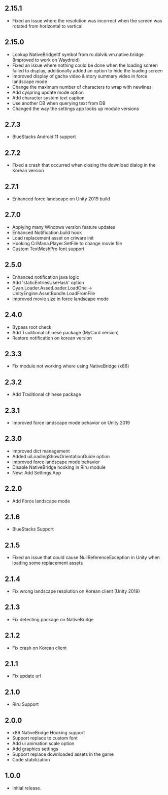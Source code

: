 ## 2.15.1

- Fixed an issue where the resolution was incorrect when the screen was rotated from horizontal to vertical

## 2.15.0

- Lookup NativeBridgeItf symbol from ro.dalvik.vm.native.bridge (Improved to work on Waydroid)
- Fixed an issue where nothing could be done when the loading screen failed to display, additionally added an option to hide the loading screen
- Improved display of gacha video & story summary video in force landscape mode
- Change the maximum number of characters to wrap with newlines
- Add cyspring update mode option
- Add character system text caption
- Use another DB when querying text from DB
- Changed the way the settings app looks up module versions

## 2.7.3

- BlueStacks Android 11 support

## 2.7.2

- Fixed a crash that occurred when closing the download dialog in the Korean version

## 2.7.1

- Enhanced force landscape on Unity 2019 build

## 2.7.0

- Applying many Windows version feature updates
- Enhanced Notification.build hook
- Load replacement asset on criware init
- Hooking CriMana.Player.SetFile to change movie file
- Custom TextMeshPro font support

## 2.5.0

- Enhanced notification java logic
- Add 'staticEntriesUseHash' option
- Cyan.Loader.AssetLoader.LoadOne -> UnityEngine.AssetBundle.LoadFromFile
- Improved movie size in force landscape mode

## 2.4.0

- Bypass root check
- Add Traditional chinese package (MyCard version)
- Restore notification on korean version

## 2.3.3

- Fix module not working where using NativeBridge (x86)

## 2.3.2

- Add Traditional chinese package

## 2.3.1

- Improved force landscape mode behavior on Unity 2019

## 2.3.0

- Improved dict management
- Added uiLoadingShowOrientationGuide option
- Improved force landscape mode behavior
- Disable NativeBridge hooking in Riru module
- New: Add Settings App

## 2.2.0

- Add Force landscape mode

## 2.1.6

- BlueStacks Support

## 2.1.5

- Fixed an issue that could cause NullReferenceException in Unity when loading some replacement assets

## 2.1.4

- Fix wrong landscape resolution on Korean client (Unity 2019)

## 2.1.3

- Fix detecting package on NativeBridge

## 2.1.2

- Fix crash on Korean client

## 2.1.1

- Fix update url

## 2.1.0

- Riru Support

## 2.0.0

- x86 NativeBridge Hooking support
- Support replace to custom font
- Add ui animation scale option
- Add graphics settings
- Support replace downloaded assets in the game
- Code stabilization

## 1.0.0

- Initial release.